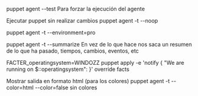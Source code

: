 puppet agent --test
Para forzar la ejecución del agente

Ejecutar puppet sin realizar cambios
puppet agent -t --noop


puppet agent -t --environment=pro


puppet agent -t --summarize
  En vez de lo que hace nos saca un resumen de lo que ha pasado, tiempos, cambios, eventos, etc

FACTER_operatingsystem=WINDOZZ puppet apply -e 'notify { "We are running on $::operatingsystem": }'
  override facts

Mostrar salida en formato html (para los colores)
puppet agent -t --color=html
--color=false  sin colores
